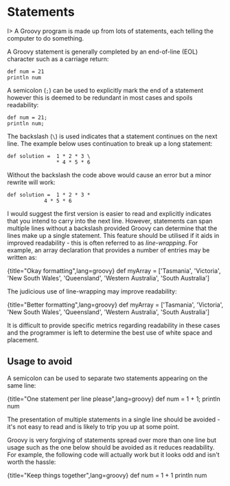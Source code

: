 # Statements  

I> A Groovy program is made up from lots of statements, each telling the computer to do something.

A Groovy statement is generally completed by an end-of-line (EOL) character such as a carriage return:

	def num = 21
	println num

A semicolon (`;`) can be used to explicitly mark the end of a statement however this is deemed to be redundant in most cases and spoils readability:

	def num = 21;
	println num;

The backslash (`\`) is used indicates that a statement continues on the next line. The example below uses continuation to break up a long statement:

	def solution =  1 * 2 * 3 \
                    * 4 * 5 * 6

Without the backslash the code above would cause an error but a minor rewrite will work:

	def solution =  1 * 2 * 3 *
                4 * 5 * 6

I would suggest the first version is easier to read and explicitly indicates that you intend to carry into the next line. However, statements can span multiple lines without a backslash provided Groovy can determine that the lines make up a single statement. This feature should be utilised if it aids in improved readability - this is often referred to as _line-wrapping_. For example, an array declaration that provides a number of entries may be written as:

{title="Okay formatting",lang=groovy}
	def myArray = ['Tasmania', 'Victoria', 'New South Wales', 'Queensland', 'Western Australia', 'South Australia']
    
The judicious use of line-wrapping may improve readability:  

{title="Better formatting",lang=groovy}
	def myArray = ['Tasmania', 
	               'Victoria',
	               'New South Wales',
	               'Queensland',
	               'Western Australia',
	               'South Australia']

It is difficult to provide specific metrics regarding readability in these cases and the programmer is left to determine the best use of white space and placement.

## Usage to avoid

A semicolon can be used to separate two statements appearing on the same line:

{title="One statement per line please",lang=groovy}
	def num = 1 + 1; println num

The presentation of multiple statements in a single line should be avoided - it's not easy to read and is likely to trip you up at some point.

Groovy is very forgiving of statements spread over more than one line but usage such as the one below should be avoided as it reduces readability. For example, the following code will actually work but it looks odd and isn't worth the hassle:

{title="Keep things together",lang=groovy}
	def num = 1 +
	1
	println num
